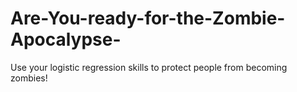 # Are-You-ready-for-the-Zombie-Apocalypse-
Use your logistic regression skills to protect people from becoming zombies!
